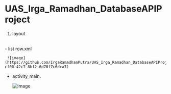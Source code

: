 # UAS_Irga_Ramadhan_DatabaseAPIProject

1. layout
<br>
   - list row.xml
  

     ![image](https://github.com/IrgaRamadhanPutra/UAS_Irga_Ramadhan_DatabaseAPIProject/assets/101645216/c3e7c927-cf00-42c7-8bf2-6d70f7c6dca7)


   - activity_main.

   
     ![image](https://github.com/IrgaRamadhanPutra/UAS_Irga_Ramadhan_DatabaseAPIProject/assets/101645216/9386c2bf-70ae-4e88-a78f-9c58384ef187)

     

  
